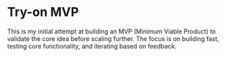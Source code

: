 # Try-on MVP
This is my initial attempt at building an MVP (Minimum Viable Product) to validate the core idea before scaling further. The focus is on building fast, testing core functionality, and iterating based on feedback.
